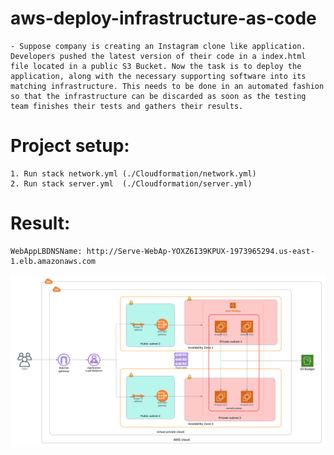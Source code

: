 # aws-deploy-infrastructure-as-code

	- Suppose company is creating an Instagram clone like application. Developers pushed the latest version of their code in a index.html file located in a public S3 Bucket. Now the task is to deploy the application, along with the necessary supporting software into its matching infrastructure. This needs to be done in an automated fashion so that the infrastructure can be discarded as soon as the testing team finishes their tests and gathers their results.

# Project setup: 
	1. Run stack network.yml (./Cloudformation/network.yml)
	2. Run stack server.yml  (./Cloudformation/server.yml)

# Result:
	WebAppLBDNSName: http://Serve-WebAp-YOXZ6I39KPUX-1973965294.us-east-1.elb.amazonaws.com

![Screenshot](infrastructure-diagram.png)